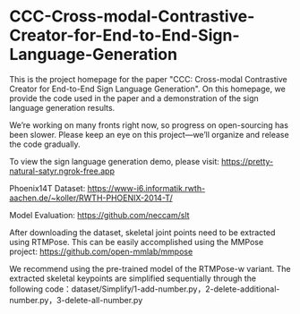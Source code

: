 # CCC-Cross-modal-Contrastive-Creator-for-End-to-End-Sign-Language-Generation

This is the project homepage for the paper "CCC: Cross-modal Contrastive Creator for End-to-End Sign Language Generation". On this homepage, we provide the code used in the paper and a demonstration of the sign language generation results.

We’re working on many fronts right now, so progress on open-sourcing has been slower. Please keep an eye on this project—we’ll organize and release the code gradually.

To view the sign language generation demo, please visit:
https://pretty-natural-satyr.ngrok-free.app

Phoenix14T Dataset:
https://www-i6.informatik.rwth-aachen.de/~koller/RWTH-PHOENIX-2014-T/

Model Evaluation: https://github.com/neccam/slt

After downloading the dataset, skeletal joint points need to be extracted using RTMPose. This can be easily accomplished using the MMPose project:
https://github.com/open-mmlab/mmpose

We recommend using the pre-trained model of the RTMPose-w variant. The extracted skeletal keypoints are simplified sequentially through the following code：dataset/Simplify/1-add-number.py，2-delete-additional-number.py，3-delete-all-number.py

